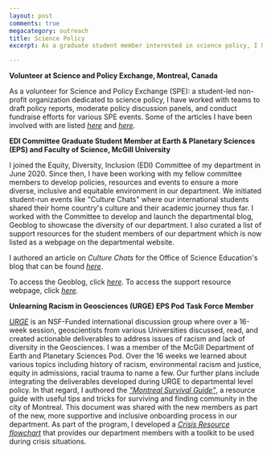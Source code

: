 ```yaml
---
layout: post
comments: true
megacategory: outreach
title: Science Policy 
excerpt: As a graduate student member interested in science policy, I have worked in various capacities advocating for equitable and inclusive STEM environments, and evidence-based policy making. 

---
```



**Volunteer at Science and Policy Exchange, Montreal, Canada**

As a volunteer for Science and Policy Exchange (SPE): a student-led non-profit organization dedicated to science policy, I have worked with teams to draft policy reports, moderate policy discussion panels, and conduct fundraise efforts for various SPE events. 
Some of the articles I have been involved with are listed _[here](https://www.sp-exchange.ca/_files/ugd/7fd26f_0c146253f2914eb7a1429b114b774c65.pdf)_ and _[here](https://dsp-spe.medium.com/earthquakes-in-montreal-no-way-144697bbf71f)_.


**EDI Committee Graduate Student Member at Earth & Planetary Sciences (EPS) and Faculty of Science, McGill University**

I joined the Equity, Diversity, Inclusion (EDI) Committee of my department in June 2020. Since then, I have been working with my fellow committee members to develop policies, resources and events to ensure a more diverse, inclusive and equitable environment in our department. We initiated student-run events like "Culture Chats" where our international students shared their home country's culture and their academic journey thus far. I worked with the Committee to develop and launch the departmental blog, Geoblog to showcase the diversity of our department. I also curated a list of support resources for the student members of our department which is now listed as a webpage on the departmental website.

I authored an article on _Culture Chats_ for the Office of Science Education's blog that can be found _[here](https://www.mcgill.ca/ose/channels/news/divided-geography-yet-united-same-love-rocks-327667)_. 

To access the Geoblog, click _[here](https://blogs.mcgill.ca/eps/)_. 
To access the support resource webpage, click _[here](https://www.mcgill.ca/eps/ewc-committee)_. 


**Unlearning Racism in Geosciences (URGE) EPS Pod Task Force Member**

_[URGE](https://urgeoscience.org/)_ is an NSF-Funded international discussion group where over a 16-week session, geoscientists from various Universities discussed, read, and created actionable deliverables to address issues of racism and lack of diversity in the Geosciences. I was a member of the McGill Department of Earth and Planetary Sciences Pod. Over the 16 weeks we learned about various topics including history of racism, environmental racism and justice, equity in admissions, racial trauma to name a few. Our further plans include integrating the deliverables developed during URGE to departmental level policy. In that regard, I authored the _["Montreal Survival Guide"](https://docs.google.com/document/d/e/2PACX-1vTfxCrlMBD_KlRLjRiUZ0ylFwHeyF11K422rlIV67tG9_5sfve4lfybxXYg8HSs4RYRnCbgXuGLmn_Z/pub)_, a resource guide with useful tips and tricks for surviving and finding community in the city of Montreal. This document was shared with the new members as part of the new, more supportive and inclusive onboarding process in our department. As part of the program, I developed a _[Crisis Resource flowchart](https://cdn03.qrcodechimp.com/qr/PROD/6181bfac1d4a970d432caca3/fm/flowchart_urge.pdf)_ that provides our department members with a toolkit to be used during crisis situations. 






